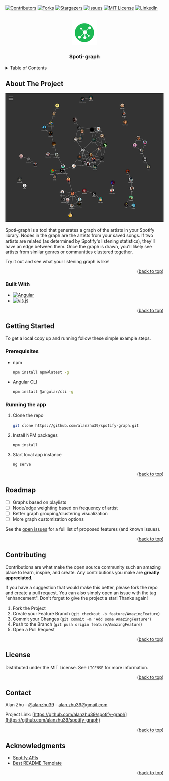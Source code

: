 <!-- Improved compatibility of back to top link: See: https://github.com/othneildrew/Best-README-Template/pull/73 -->

<a name="readme-top"></a>

<!--
*** Thanks for checking out the Best-README-Template. If you have a suggestion
*** that would make this better, please fork the repo and create a pull request
*** or simply open an issue with the tag "enhancement".
*** Don't forget to give the project a star!
*** Thanks again! Now go create something AMAZING! :D
-->

<!-- PROJECT SHIELDS -->
<!--
*** I'm using markdown "reference style" links for readability.
*** Reference links are enclosed in brackets [ ] instead of parentheses ( ).
*** See the bottom of this document for the declaration of the reference variables
*** for contributors-url, forks-url, etc. This is an optional, concise syntax you may use.
*** https://www.markdownguide.org/basic-syntax/#reference-style-links
-->

[![Contributors][contributors-shield]][contributors-url]
[![Forks][forks-shield]][forks-url]
[![Stargazers][stars-shield]][stars-url]
[![Issues][issues-shield]][issues-url]
[![MIT License][license-shield]][license-url]
[![LinkedIn][linkedin-shield]][linkedin-url]

<!-- PROJECT LOGO -->
<br />
<div align="center">
  <a href="https://github.com/alanzhu39/spotify-graph">
    <img src="images/logo.svg" alt="Logo" width="80" height="80">
  </a>

  <h3 align="center">Spoti-graph</h3>
</div>

<!-- TABLE OF CONTENTS -->
<details>
  <summary>Table of Contents</summary>
  <ol>
    <li>
      <a href="#about-the-project">About The Project</a>
      <ul>
        <li><a href="#built-with">Built With</a></li>
      </ul>
    </li>
    <li>
      <a href="#getting-started">Getting Started</a>
      <ul>
        <li><a href="#prerequisites">Prerequisites</a></li>
        <li><a href="#installation">Installation</a></li>
      </ul>
    </li>
    <li><a href="#roadmap">Roadmap</a></li>
    <li><a href="#contributing">Contributing</a></li>
    <li><a href="#license">License</a></li>
    <li><a href="#contact">Contact</a></li>
    <li><a href="#acknowledgments">Acknowledgments</a></li>
  </ol>
</details>

<!-- ABOUT THE PROJECT -->

## About The Project

[![Spoti-graph Screen Shot][product-screenshot]](https://spoti-graph-d4441.web.app/)

Spoti-graph is a tool that generates a graph of the artists in your Spotify library.
Nodes in the graph are the artists from your saved songs.
If two artists are related (as determined by Spotify's listening statistics), they'll have an edge between them.
Once the graph is drawn, you'll likely see artists from similar genres or communities clustered together.

Try it out and see what your listening graph is like!

<p align="right">(<a href="#readme-top">back to top</a>)</p>

### Built With

- [![Angular][angular.io]][angular-url]
- [![vis.js][visjs]][visjs-url]

<p align="right">(<a href="#readme-top">back to top</a>)</p>

<!-- GETTING STARTED -->

## Getting Started

To get a local copy up and running follow these simple example steps.

### Prerequisites

- npm

  ```sh
  npm install npm@latest -g
  ```

- Angular CLI
  ```sh
  npm install @angular/cli -g
  ```

### Running the app

1. Clone the repo
   ```sh
   git clone https://github.com/alanzhu39/spotify-graph.git
   ```
2. Install NPM packages
   ```sh
   npm install
   ```
3. Start local app instance
   ```sh
   ng serve
   ```

<p align="right">(<a href="#readme-top">back to top</a>)</p>

<!-- ROADMAP -->

## Roadmap

- [ ] Graphs based on playlists
- [ ] Node/edge weighting based on frequency of artist
- [ ] Better graph grouping/clustering visualization
- [ ] More graph customization options

See the [open issues](https://github.com/alanzhu39/spotify-graph/issues) for a full list of proposed features (and known issues).

<p align="right">(<a href="#readme-top">back to top</a>)</p>

<!-- CONTRIBUTING -->

## Contributing

Contributions are what make the open source community such an amazing place to learn, inspire, and create. Any contributions you make are **greatly appreciated**.

If you have a suggestion that would make this better, please fork the repo and create a pull request. You can also simply open an issue with the tag "enhancement".
Don't forget to give the project a star! Thanks again!

1. Fork the Project
2. Create your Feature Branch (`git checkout -b feature/AmazingFeature`)
3. Commit your Changes (`git commit -m 'Add some AmazingFeature'`)
4. Push to the Branch (`git push origin feature/AmazingFeature`)
5. Open a Pull Request

<p align="right">(<a href="#readme-top">back to top</a>)</p>

<!-- LICENSE -->

## License

Distributed under the MIT License. See `LICENSE` for more information.

<p align="right">(<a href="#readme-top">back to top</a>)</p>

<!-- CONTACT -->

## Contact

Alan Zhu - [@alanzhu39](https://twitter.com/alanzhu39) - alan.zhu39@gmail.com

Project Link: [https://github.com/alanzhu39/spotify-graph](https://github.com/alanzhu39/spotify-graph)

<p align="right">(<a href="#readme-top">back to top</a>)</p>

<!-- ACKNOWLEDGMENTS -->

## Acknowledgments

- [Spotify APIs](https://developer.spotify.com/)
- [Best README Template](https://github.com/othneildrew/Best-README-Template)

<p align="right">(<a href="#readme-top">back to top</a>)</p>

<!-- MARKDOWN LINKS & IMAGES -->
<!-- https://www.markdownguide.org/basic-syntax/#reference-style-links -->

[contributors-shield]: https://img.shields.io/github/contributors/alanzhu39/spotify-graph.svg?style=for-the-badge
[contributors-url]: https://github.com/alanzhu39/spotify-graph/graphs/contributors
[forks-shield]: https://img.shields.io/github/forks/alanzhu39/spotify-graph.svg?style=for-the-badge
[forks-url]: https://github.com/alanzhu39/spotify-graph/network/members
[stars-shield]: https://img.shields.io/github/stars/alanzhu39/spotify-graph.svg?style=for-the-badge
[stars-url]: https://github.com/alanzhu39/spotify-graph/stargazers
[issues-shield]: https://img.shields.io/github/issues/alanzhu39/spotify-graph.svg?style=for-the-badge
[issues-url]: https://github.com/alanzhu39/spotify-graph/issues
[license-shield]: https://img.shields.io/github/license/alanzhu39/spotify-graph.svg?style=for-the-badge
[license-url]: https://github.com/alanzhu39/spotify-graph/blob/master/LICENSE
[linkedin-shield]: https://img.shields.io/badge/-LinkedIn-black.svg?style=for-the-badge&logo=linkedin&colorB=555
[linkedin-url]: https://linkedin.com/in/alan-z-55b308138
[product-screenshot]: images/screenshot.png
[next.js]: https://img.shields.io/badge/next.js-000000?style=for-the-badge&logo=nextdotjs&logoColor=white
[angular.io]: https://img.shields.io/badge/Angular-DD0031?style=for-the-badge&logo=angular&logoColor=white
[angular-url]: https://angular.io/
[visjs]: https://img.shields.io/badge/vis.js-%23000000.svg?style=for-the-badge
[visjs-url]: https://visjs.org/
